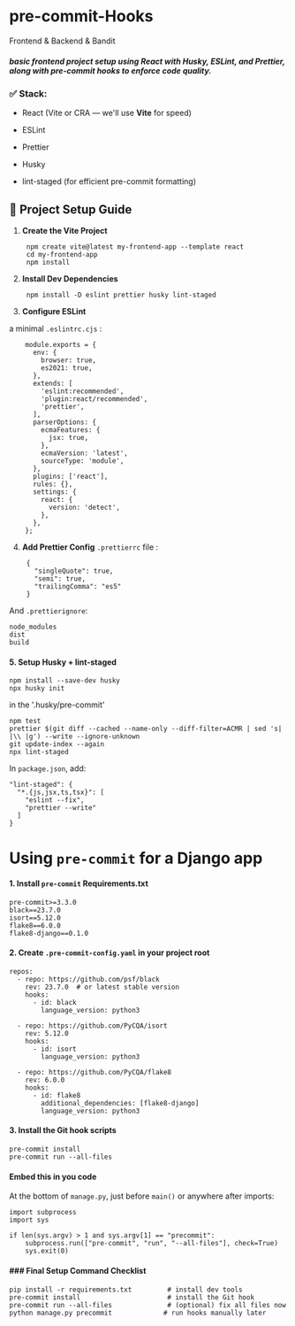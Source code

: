 # pre-commit-Hooks
Frontend &amp; Backend & Bandit

##### basic frontend project setup using **React** with **Husky**, **ESLint**, and **Prettier**, along with **pre-commit hooks** to enforce code quality.

### ✅ Stack:

-   React (Vite or CRA — we'll use **Vite** for speed)
    
-   ESLint
    
-   Prettier
    
-   Husky
    
-   lint-staged (for efficient pre-commit formatting)

##  📁 Project Setup Guide

1. **Create the Vite Project**

		npm create vite@latest my-frontend-app --template react
		cd my-frontend-app
		npm install

2. **Install Dev Dependencies**

		npm install -D eslint prettier husky lint-staged

3. **Configure ESLint**

a minimal `.eslintrc.cjs` :

		module.exports = {
		  env: {
		    browser: true,
		    es2021: true,
		  },
		  extends: [
		    'eslint:recommended',
		    'plugin:react/recommended',
		    'prettier',
		  ],
		  parserOptions: {
		    ecmaFeatures: {
		      jsx: true,
		    },
		    ecmaVersion: 'latest',
		    sourceType: 'module',
		  },
		  plugins: ['react'],
		  rules: {},
		  settings: {
		    react: {
		      version: 'detect',
		    },
		  },
		};


4. **Add Prettier Config**
`.prettierrc` file :

		{
		  "singleQuote": true,
		  "semi": true,
		  "trailingComma": "es5"
		}
And `.prettierignore`:
	
	node_modules
	dist
	build

#### 5. **Setup Husky + lint-staged**

	npm install --save-dev husky
	npx husky init

in the  '.husky/pre-commit'

	npm test
	prettier $(git diff --cached --name-only --diff-filter=ACMR | sed 's| |\\ |g') --write --ignore-unknown
	git update-index --again
	npx lint-staged

In `package.json`, add:

	"lint-staged": {
	  "*.{js,jsx,ts,tsx}": [
	    "eslint --fix",
	    "prettier --write"
	  ]
	}


# Using `pre-commit` for a Django app

#### 1. Install `pre-commit` Requirements.txt

	pre-commit>=3.3.0
	black==23.7.0
	isort==5.12.0
	flake8==6.0.0
	flake8-django==0.1.0


#### 2. Create `.pre-commit-config.yaml` in your project root

	repos:
	  - repo: https://github.com/psf/black
	    rev: 23.7.0  # or latest stable version
	    hooks:
	      - id: black
	        language_version: python3

	  - repo: https://github.com/PyCQA/isort
	    rev: 5.12.0
	    hooks:
	      - id: isort
	        language_version: python3

	  - repo: https://github.com/PyCQA/flake8
	    rev: 6.0.0
	    hooks:
	      - id: flake8
	        additional_dependencies: [flake8-django]
	        language_version: python3

#### 3. Install the Git hook scripts

	pre-commit install
	pre-commit run --all-files

#### Embed this in you code
At the bottom of `manage.py`, just before `main()` or anywhere after imports:

	import subprocess
	import sys

	if len(sys.argv) > 1 and sys.argv[1] == "precommit":
	    subprocess.run(["pre-commit", "run", "--all-files"], check=True)
	    sys.exit(0)


#### ### Final Setup Command Checklist

	pip install -r requirements.txt         # install dev tools
	pre-commit install                      # install the Git hook
	pre-commit run --all-files              # (optional) fix all files now
	python manage.py precommit             # run hooks manually later


